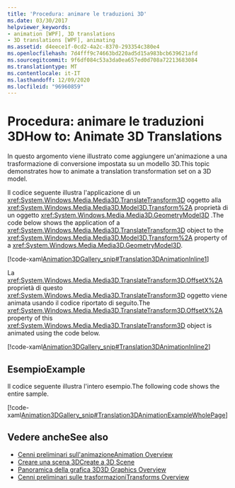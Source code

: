 ```yaml
---
title: 'Procedura: animare le traduzioni 3D'
ms.date: 03/30/2017
helpviewer_keywords:
- animation [WPF], 3D translations
- 3D translations [WPF], animating
ms.assetid: d4eece1f-0cd2-4a2c-8370-293354c380e4
ms.openlocfilehash: 7d4fff9c74663bd220ad5d15a983bcb639621afd
ms.sourcegitcommit: 9f6df084c53a3da0ea657ed0d708a72213683084
ms.translationtype: MT
ms.contentlocale: it-IT
ms.lasthandoff: 12/09/2020
ms.locfileid: "96960859"
---
```

# <a name="how-to-animate-3d-translations"></a><span data-ttu-id="6b5cd-102">Procedura: animare le traduzioni 3D</span><span class="sxs-lookup"><span data-stu-id="6b5cd-102">How to: Animate 3D Translations</span></span>
<span data-ttu-id="6b5cd-103">In questo argomento viene illustrato come aggiungere un'animazione a una trasformazione di conversione impostata su un modello 3D.</span><span class="sxs-lookup"><span data-stu-id="6b5cd-103">This topic demonstrates how to animate a translation transformation set on a 3D model.</span></span>  
  
 <span data-ttu-id="6b5cd-104">Il codice seguente illustra l'applicazione di un <xref:System.Windows.Media.Media3D.TranslateTransform3D> oggetto alla <xref:System.Windows.Media.Media3D.Model3D.Transform%2A> proprietà di un oggetto <xref:System.Windows.Media.Media3D.GeometryModel3D> .</span><span class="sxs-lookup"><span data-stu-id="6b5cd-104">The code below shows the application of a <xref:System.Windows.Media.Media3D.TranslateTransform3D> object to the <xref:System.Windows.Media.Media3D.Model3D.Transform%2A> property of a <xref:System.Windows.Media.Media3D.GeometryModel3D>.</span></span>  
  
 [!code-xaml[Animation3DGallery_snip#Translation3DAnimationInline1](~/samples/snippets/csharp/VS_Snippets_Wpf/Animation3DGallery_snip/CS/Translation3DAnimationExample.xaml#translation3danimationinline1)]  
  
 <span data-ttu-id="6b5cd-105">La <xref:System.Windows.Media.Media3D.TranslateTransform3D.OffsetX%2A> proprietà di questo <xref:System.Windows.Media.Media3D.TranslateTransform3D> oggetto viene animata usando il codice riportato di seguito.</span><span class="sxs-lookup"><span data-stu-id="6b5cd-105">The <xref:System.Windows.Media.Media3D.TranslateTransform3D.OffsetX%2A> property of this <xref:System.Windows.Media.Media3D.TranslateTransform3D> object is animated using the code below.</span></span>  
  
 [!code-xaml[Animation3DGallery_snip#Translation3DAnimationInline2](~/samples/snippets/csharp/VS_Snippets_Wpf/Animation3DGallery_snip/CS/Translation3DAnimationExample.xaml#translation3danimationinline2)]  
  
## <a name="example"></a><span data-ttu-id="6b5cd-106">Esempio</span><span class="sxs-lookup"><span data-stu-id="6b5cd-106">Example</span></span>  
 <span data-ttu-id="6b5cd-107">Il codice seguente illustra l'intero esempio.</span><span class="sxs-lookup"><span data-stu-id="6b5cd-107">The following code shows the entire sample.</span></span>  
  
 [!code-xaml[Animation3DGallery_snip#Translation3DAnimationExampleWholePage](~/samples/snippets/csharp/VS_Snippets_Wpf/Animation3DGallery_snip/CS/Translation3DAnimationExample.xaml#translation3danimationexamplewholepage)]  
  
## <a name="see-also"></a><span data-ttu-id="6b5cd-108">Vedere anche</span><span class="sxs-lookup"><span data-stu-id="6b5cd-108">See also</span></span>

- [<span data-ttu-id="6b5cd-109">Cenni preliminari sull'animazione</span><span class="sxs-lookup"><span data-stu-id="6b5cd-109">Animation Overview</span></span>](animation-overview.md)
- [<span data-ttu-id="6b5cd-110">Creare una scena 3D</span><span class="sxs-lookup"><span data-stu-id="6b5cd-110">Create a 3D Scene</span></span>](how-to-create-a-3-d-scene.md)
- [<span data-ttu-id="6b5cd-111">Panoramica della grafica 3D</span><span class="sxs-lookup"><span data-stu-id="6b5cd-111">3D Graphics Overview</span></span>](3-d-graphics-overview.md)
- [<span data-ttu-id="6b5cd-112">Cenni preliminari sulle trasformazioni</span><span class="sxs-lookup"><span data-stu-id="6b5cd-112">Transforms Overview</span></span>](transforms-overview.md)
